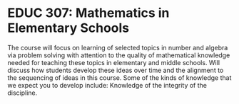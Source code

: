 # EDUC 307: Mathematics in Elementary Schools

The course will focus on learning of selected topics in number and algebra via problem solving with attention to the quality of mathematical knowledge needed for teaching these topics in elementary and middle schools. Will discuss how students develop these ideas over time and the alignment to the sequencing of ideas in this course. Some of the kinds of knowledge that we expect you to develop include: Knowledge of the integrity of the discipline.